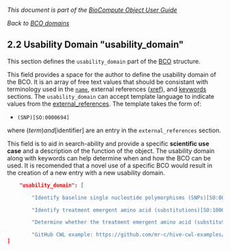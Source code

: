 _This document is part of the [BioCompute Object User Guide](user_guide.md)_

_Back to [BCO domains](bco-domains.md)_

## 2.2 Usability Domain "usability_domain"

This section defines the `usability_domain` part of the [BCO](bco-domains.md) structure.

This field provides a space for the author to define the usability domain of the BCO. It is an array of free text values that should be consistant with terminology used in the [`name`](provenance_domain.md#2.1.1-name-name), external references ([xref](/description-domain.md#242-external-references-xref)), and [keywords](/description-domain.md#241-keywords-keywords) sections. The `usability_domain` can accept template language to indicate values from the [external_references](https://github.com/biocompute-objects/BCO_Specification/blob/master/external-references.md). The template takes the form of:
* `(SNP)[SO:0000694]` 

where ($term) and [$identifier] are an entry in the `external_references` section.

This field is to aid in search-ability and provide a specific **scientific use case** and a description of the function of the object. The usability domain along with keywords can help determine when and how the BCO can be used. It is recomended that a novel use of a specific BCO would result in the creation of a new entry with a new usability domain.

```json
    "usability_domain": [

        "Identify baseline single nucleotide polymorphisms (SNPs)[SO:0000694], (insertions)[SO:0000667], and (deletions)[SO:0000045] that correlate with reduced (ledipasvir)[pubchem.compound:67505836] antiviral drug efficacy in (Hepatitis C virus subtype 1)[taxonomy:31646]", 

        "Identify treatment emergent amino acid (substitutions)[SO:1000002] that correlate with antiviral drug treatment failure", 

        "Determine whether the treatment emergent amino acid (substitutions)[SO:1000002] identified correlate with treatment failure involving other drugs against the same virus", 

        "GitHub CWL example: https://github.com/mr-c/hive-cwl-examples/blob/master/workflow/hive-viral-mutation-detection.cwl#L20"]
]
```
